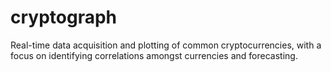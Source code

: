 # cryptograph
Real-time data acquisition and plotting of common cryptocurrencies, with a focus on identifying correlations amongst currencies and forecasting.
